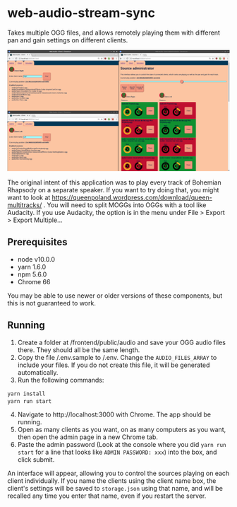 web-audio-stream-sync
=====================

Takes multiple OGG files, and allows remotely playing them with different pan and gain settings on different clients.

<img src="doc/web-audio-stream-sync.png" />

The original intent of this application was to play every track of Bohemian Rhapsody on a separate speaker. If you want to try doing that, you might want to look at https://queenpoland.wordpress.com/download/queen-multitracks/ . You will need to split MOGGs into OGGs with a tool like Audacity. If you use Audacity, the option is in the menu under File > Export > Export Multiple...

Prerequisites
---------------------------

* node v10.0.0
* yarn 1.6.0
* npm 5.6.0
* Chrome 66

You may be able to use newer or older versions of these components, but this is not guaranteed to work.

Running
----------------------------

1. Create a folder at /frontend/public/audio and save your OGG audio files there. They should all be the same length.
2. Copy the file /.env.sample to /.env. Change the `AUDIO_FILES_ARRAY` to include your files. If you do not create this file, it will be generated automatically.
3. Run the following commands: 
```sh
yarn install
yarn run start
```
4. Navigate to http://localhost:3000 with Chrome. The app should be running.
5. Open as many clients as you want, on as many computers as you want, then open the admin page in a new Chrome tab.
6. Paste the admin password (Look at the console where you did `yarn run start` for a line that looks like `ADMIN PASSWORD: xxx`) into the box, and click submit.

An interface will appear, allowing you to control the sources playing on each client individually. If you name the clients using the client name box, the client's settings will be saved to `storage.json` using that name, and will be recalled any time you enter that name, even if you restart the server.
